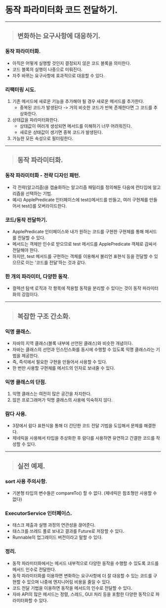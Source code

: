 
# 동작 파라미터화 코드 전달하기.

---------------------------------------------------------------------------------------------------------------

> ## 변화하는 요구사항에 대응하기. 

### 동작 파라미터화.
- 아직은 어떻게 실행할 것인지 결정되지 않은 코드 블록을 의미한다.
- 코드 블록의 실행이 나중으로 미뤄진다.
- 자주 바뀌는 요구사항에 효과적으로 대응할 수 있다.

### 리팩터링 시도.
1. 기존 메서드에 새로운 기능을 추가해야 될 경우 새로운 메서드를 추가한다.
   - 중복된 코드가 발생된다 -> 거의 비슷한 코드가 반복 존재한다면 그 코드를 추상화한다.
2. 상태값을 파라미터화한다.
   - 상태값이 여러개 생성되면 메서드를 이해하기 너무 어려워진다.
   - 새로운 상태값이 생기면 중복 코드가 발생된다.
3. 가능한 모든 속성으로 필터링한다.

---------------------------------------------------------------------------------------------------------------

> ## 동작 파라미터화.

### 동작 파라미터화 - 전략 디자인 패턴.
- 각 전략(알고리즘)을 캡슐화하는 알고리즘 패밀리를 정의해둔 다음에 런타임에 알고리즘을 선택하는 기법.
- 예시) ApplePredicate 인터페이스에 test()메서드를 만들고, 여러 구현체를 만들어서 test()를 오버라이드한다.
 
### 코드/동작 전달하기.
- ApplePredicate 인터페이스와 내가 원하는 코드를 구현한 구현체를 통해 메서드를 전달할 수 있다.
- 메서드는 객체만 인수로 받으므로 test 메서드를 ApplePredicate 객체로 감싸서 전달해야 한다.
- 하지만, test 메서드를 구현하는 객체를 이용해서 불리언 표현식 등을 전달할 수 있으므로 이는 '코드를 전달'하는 것과 같다.

### 한 개의 파라미터, 다양한 동작.
- 컬렉션 탐색 로직과 각 항목에 적용할 동작을 분리할 수 있다는 것이 동작 파라미터화의 강점이다.

---------------------------------------------------------------------------------------------------------------

> ## 복잡한 구조 간소화.

### 익명 클래스.
- 자바의 지역 클래스(블록 내부에 선언된 클래스)와 비슷한 개념이다.
- 자바는 클래스의 선언과 인스턴스화를 동시에 수행할 수 있도록 익명 클래스라는 기법을 제공한다.
- 즉, 즉석에서 필요한 구현을 만들어서 사용할 수 있다.
- 한 번만 사용할 구현체를 메서드의 인자로 보내줄 수 있다.  

### 익명 클래스의 단점.
1. 익명 클래스는 여전히 많은 공간을 차지한다.
2. 많은 프로그래머가 익명 클래스의 사용에 익숙하지 않다.

### 람다 사용.
- 3장에서 람다 표현식을 통해 더 간단한 코드 전달 기법을 도입해서 문제를 해결한다.
- 제네릭을 사용해서 타입을 추상화한 후 람다를 사용하면 유연하고 간결한 코드를 작성할 수 있다.

---------------------------------------------------------------------------------------------------------------

> ## 실전 예제.

### sort 사용 주의사항.
- 기본형 타입의 변수들은 compareTo() 할 수 없다. (제네릭은 참조형만 사용할 수 없다)

### ExecutorService 인터페이스.
- 태스크 제출과 실행 과정의 연관성을 끊어준다.
- 태스크를 쓰레드 풀로 보내고 결과를 Future로 저장할 수 있다.
- Runnable의 업그레이드 버전이라고 말할 수 있다.

### 정리.
- 동작 파라미터화에서는 메서드 내부적으로 다양한 동작을 수행할 수 있도록 코드를 메서드 인수로 전달한다.
- 동작 파라미터화를 이용하면 변화하는 요구사항에 더 잘 대응할 수 있는 코드를 구현할 수 있으며 나중에 엔지니어링 비용을 줄일 수 있다.
- 코드 전달 기법을 이용하면 동작을 메서드의 인수로 전달할 수 있다.
- 자바 API의 많은 메서드는 정렬, 스레드, GUI 처리 등을 포함한 다양한 동작으로 파라미터화할 수 있다.












